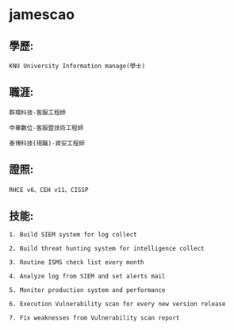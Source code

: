 # jamescao
學歷:
---
    KNU University Information manage(學士)

職涯:
---
    群環科技-客服工程師

    中華數位-客服暨技術工程師

    泰博科技(現職)-資安工程師

證照:
---
    RHCE v6、CEH v11、CISSP

技能:
---
    1. Build SIEM system for log collect

    2. Build threat hunting system for intelligence collect

    3. Routine ISMS check list every month

    4. Analyze log from SIEM and set alerts mail

    5. Monitor production system and performance

    6. Execution Vulnerability scan for every new version release

    7. Fix weaknesses from Vulnerability scan report

